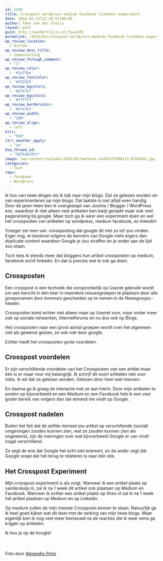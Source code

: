 ```yaml
---
id: 2438
title: Crosspost wordpress medium facebook linkedin experiment
date: 2016-02-11T22:28:57+00:00
author: Theo van der Sluijs
layout: post
guid: http://vandersluijs.nl/?p=2438
permalink: /2016/02/crosspost-wordpress-medium-facebook-linkedin-experiment.html
wp_review_location:
  - bottom
wp_review_desc_title:
  - Samenvatting
wp_review_through_comment:
  - "1"
wp_review_color:
  - '#1e73be'
wp_review_fontcolor:
  - '#555555'
wp_review_bgcolor1:
  - '#e7e7e7'
wp_review_bgcolor2:
  - '#ffffff'
wp_review_bordercolor:
  - '#e7e7e7'
wp_review_width:
  - "100"
wp_review_align:
  - left
hits:
  - "565"
itrr_another_apply:
  - 'no'
dsq_thread_id:
  - "5875462973"
image: /wp-content/uploads/2016/02/macbook-e1455227900112-825x450.jpg
categories:
  - Tech
tags:
  - Facebook
  - Wordpress
---
```

Ik hou van twee dingen als ik kijk naar mijn blogs. Dat ze gelezen worden en van experimenteren op mijn blogs. Dat laatste is niet altijd even handig. Door de jaren heen ben ik overgestapt van Joomla / Blogger / WordPress enz. waardoor ik niet alleen veel artikelen ben kwijt geraakt maar ook veel pageranking bij google. Maar toch ga ik weer een experiment doen en wel het crossposten van artikelen op wordpress, medium facebook, en linkedin!<!--more-->

Vroeger zei men van  crossposting dat google dit niet zo tof zou vinden. Erger nog, er bestond volgens de kenners van Google niets ergers dan duplicate content waardoor Google je zou straffen en je onder aan de lijst zou staan.

Toch lees ik steeds meer dat bloggers hun artikel crossposten op medium, facebook en/of linkedin. En dat is precies wat ik ook ga doen.

## Crossposten

Een crosspost is een techniek die oorspronkelijk op Usenet gebruikt wordt om een bericht in één keer in meerdere nieuwsgroepen te plaatsen door alle groepsnamen door komma&#8217;s gescheiden op te nemen in de Newsgroups:-header.

Crossposten komt echter niet alleen maar op Usenet voor, maar onder meer ook op sociale netwerken, internetforums en nu dus ook op Blogs.

Het crossposten naar een groot aantal groepen wordt over het algemeen niet als gewenst gezien, zo ook niet door google.

Echter heeft het crossposten grote voordelen.

## Crosspost voordelen

Er zijn verschillende voordelen van het Crossposten van een artikel maar één is er maar voor mij belangrijk. Ik schrijf dit soort artikelen niet voor niets. Ik wil dat ze gelezen worden. Gelezen door heel veel mensen.

En daarna ga ik graag de interactie met ze aan hierin. Door mijn artikelen te posten op bijvoorbeeld en een Medium en een Facebook heb ik een veel groter bereik van volgers dan dat iemand me vindt op Google.

## Crosspost nadelen

Buiten het feit dat de zelfde mensen jou artikel op verschillende (social) omgevingen zouden kunnen zien, wat ze zouden kunnen zien als ongewenst, zijn de meningen over wat bijvoorbeeld Google er van vindt nogal verschillend.

Zo zegt de ene dat Google het echt niet tolereert, en de ander zegt dat Google snapt dat het terug te relateren is naar één site.

## Het Crosspost Experiment

Mijn crosspost experiment is als volgt. Wanneer ik een artikel plaats op vandersluijs.nl, zal ik na 1 week dit artikel ook plaatsen op Medium en Facebook. Wanneer ik echter een artikel plaats op itheo.nl zal ik na 1 week het artikel plaatsen op Medium en op Linkedin.

Op medium zullen de mijn meeste Crossposts komen te staan. Natuurlijk ga ik heel goed kijken wat dit doet met de ranking van mijn twee blogs. Maar eigenlijk ben ik nog veel meer benieuwd na de reacties die ik weer eens ga krijgen op artikelen.

Ik hou je op de hoogte!

&nbsp;

###### _Foto door [Alejandro Pinto](https://www.flickr.com/photos/alejandropinto/)_